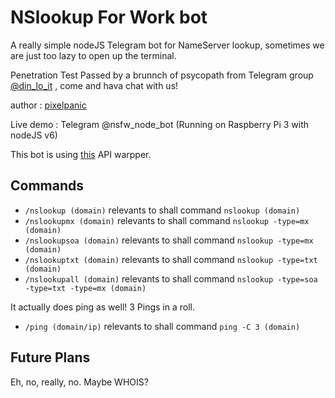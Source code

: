 # **NS**lookup **F**or **W**ork bot

A really simple nodeJS Telegram bot for NameServer lookup, sometimes we are just too lazy to open up the terminal.

Penetration Test Passed by a brunnch of psycopath from Telegram group [@din_lo_it](https://telegram.me/din_lo_it) , come and hava chat with us!

author : [pixelpanic](@mysqli_real_escape_string)

Live demo : Telegram @nsfw_node_bot (Running on Raspberry Pi 3 with nodeJS v6)

This bot is using [this](@telegram-node-bot-api) API warpper.

## Commands 

* ```/nslookup (domain)``` relevants to shall command `nslookup (domain)`
* ```/nslookupmx (domain)``` relevants to shall command `nslookup -type=mx (domain)`
* ```/nslookupsoa (domain)``` relevants to shall command `nslookup -type=mx (domain)`
* ```/nslookuptxt (domain)``` relevants to shall command `nslookup -type=txt (domain)`
* ```/nslookupall (domain)``` relevants to shall command `nslookup -type=soa -type=txt -type=mx (domain)`

It actually does ping as well! 3 Pings in a roll.
* ```/ping (domain/ip)``` relevants to shall command `ping -C 3 (domain)`


## Future Plans
Eh, no, really, no. 
Maybe WHOIS?
